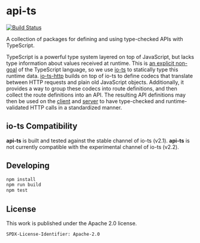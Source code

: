 # api-ts

[![Build Status]](https://github.com/BitGo/api-ts/actions/workflows/release.yml)

[build status]:
  https://github.com/BitGo/api-ts/actions/workflows/release.yml/badge.svg?event=push

A collection of packages for defining and using type-checked APIs with TypeScript.

TypeScript is a powerful type system layered on top of JavaScript, but lacks type
information about values received at runtime. This is [an explicit non-goal] of the
TypeScript language, so we use [io-ts] to statically type this runtime data.
[io-ts-http] builds on top of io-ts to define codecs that translate between HTTP
requests and plain old JavaScript objects. Additionally, it provides a way to group
these codecs into route definitions, and then collect the route definitions into an API.
The resulting API definitions may then be used on the [client] and [server] to have
type-checked and runtime-validated HTTP calls in a standardized manner.

[an explicit non-goal]:
  https://github.com/Microsoft/TypeScript/wiki/TypeScript-Design-Goals#non-goals
[io-ts]: https://github.com/gcanti/io-ts
[io-ts-http]: packages/io-ts-http/README.md
[client]: packages/superagent-wrapper/README.md
[server]: packages/express-wrapper/README.md

## io-ts Compatibility

**api-ts** is built and tested against the stable channel of io-ts (v2.1).
**api-ts** is not currently compatible with the experimental channel of io-ts (v2.2).

## Developing

```sh
npm install
npm run build
npm test
```

## License

This work is published under the Apache 2.0 license.

`SPDX-License-Identifier: Apache-2.0`
